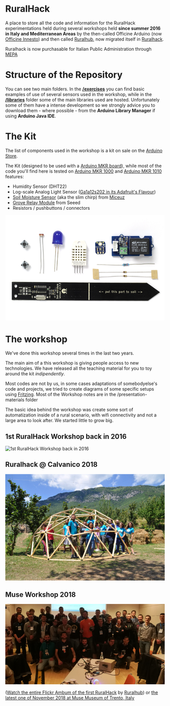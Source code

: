 # RuralHack

A place to store all the code and information for the RuralHack experimentations held during several workshops held **since summer 2016 in Italy and Mediterranean Areas** by the then-called Officine Arduino (now [Officine Innesto](http://officine.cc/)) and then called  [Ruralhub](https://www.facebook.com/RuralHub), now migrated itself in [Ruralhack](http://www.ruralhack.org/).

Ruralhack is now purchasable for Italian Public Administration through [MEPA](https://www.acquistinretepa.it/)

# Structure of the Repository

You can see two main folders.
In the **[/exercises](https://github.com/OfficineArduinoTorino/RuralHack/tree/master/exercises)** you can find basic examples of use of several sensors used in the workshop, while in the **[/libraries](https://github.com/OfficineArduinoTorino/RuralHack/tree/master/libraries)** folder some of the main libraries used are hosted. Unfortunately some of them have a intense development so we strongly advice you to download them - where possible - from the **Arduino Library Manager** if using **Arduino Java IDE**.

# The Kit

The list of components used in the workshop is a kit on sale on the [Arduino Store](https://store.arduino.cc/rural-hack-kit).

The Kit (designed to be used with a [Arduino MKR board](https://store.arduino.cc/arduino-genuino/arduino-genuino-mkr-family)), while most of the code you'll find here is tested on [Arduino MKR 1000](https://store.arduino.cc/arduino-mkr1000-with-headers-mounted) and [Arduino MKR 1010](https://store.arduino.cc/arduino-mkr-wifi-1010) features:

- Humidity Sensor (DHT22)
- Log-scale Analog Light Sensor ([Ga1a12s202 in its Adafruit's Flavour](https://www.adafruit.com/product/1384))
- [Soil Moisture Sensor](https://www.tindie.com/products/miceuz/i2c-soil-moisture-sensor) (aka the slim chirp) from [Miceuz](https://www.tindie.com/stores/miceuz/)
- [Grove Relay Module](http://seeedstudio.com/depot/Grove-Relay-p-769.html) from Seeed
- Resistors / pushbuttons / connectors

![RuralHack Kit](/pics/kit_farm_front.jpg)

# The workshop

We've done this workshop several times in the last two years.

The main aim of a this workshop is giving people access to new technologies. We have released all the teaching material for you to toy around the kit *indipendently*.

Most codes are not by us, in some cases adaptations of somebodyelse's code and projects, we tried to create diagrams of some specific setups using [Fritzing](fritzing.org/). Most of the Workshop notes are in the /presentation-materials folder

The basic idea behind the workshop was create some sort of automatization inside of a rural scenario, with wifi connectivity and not a large area to look after. We started little to grow big.

## 1st RuralHack Workshop back in 2016
![1st RuralHack Workshop back in 2016](https://c1.staticflickr.com/8/7404/27509295904_5642902e38_c.jpg)

## Ruralhack @ Calvanico 2018
![Ruralhack @ Calvanico 2018](/pics/ruralhack2018.jpg)

## Muse Workshop 2018
![Muse Workshop](/pics/group_photo_Muse.png)


([Watch the entire Flickr Ambum of the first  RuralHack](https://www.flickr.com/photos/142132017@N03/albums/72157670025633602) by [Ruralhub](ruralhub.it/en/)) or [the latest one of November 2018 at Muse Museum of Trento, Italy](https://www.flickr.com/photos/musefablab/sets/72157702272359111/)
